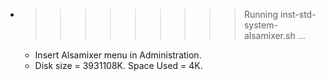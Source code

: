* >>>>>>>>> Running inst-std-system-alsamixer.sh ...
  * Insert Alsamixer menu in Administration.
  * Disk size = 3931108K. Space Used = 4K.
